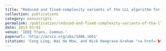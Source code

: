 ```yaml
---
title: "Reduced and fixed-complexity variants of the LLL algorithm for communications"
collection: publications
category: manuscripts
permalink: /publication/reduced-and-fixed-complexity-variants-of-the-lll-algorithm-for-communications
date: 2013-01-01
venue: 'IEEE Trans. Commun.'
paperurl: 'http://arxiv.org/abs/1006.1661'
citation: 'Cong Ling, Wai Ho Mow, and Nick Howgrave-Graham "<a href='http://arxiv.org/abs/1006.1661'>Reduced and fixed-complexity variants of the LLL algorithm for communications</a>", IEEE Trans. Commun., vol. 61, pp. 1040-1050, Mar. 2013.'
---
```

